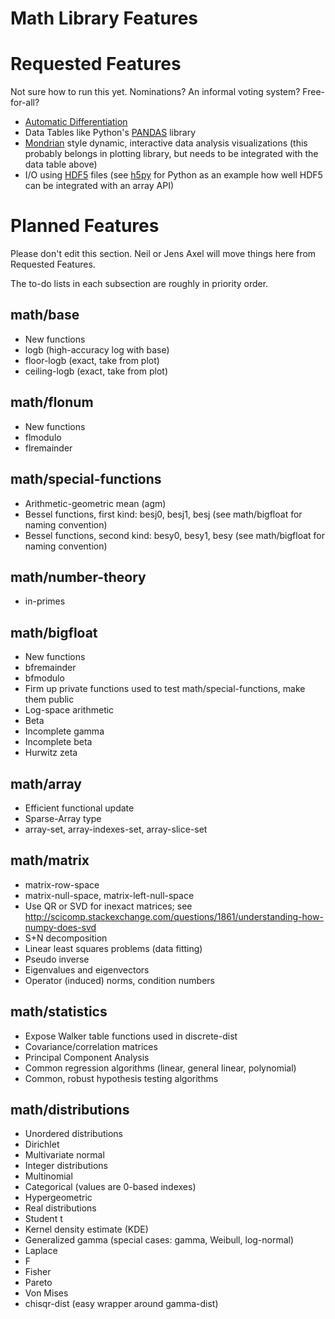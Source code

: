 # Math Library Features

# Requested Features

Not sure how to run this yet. Nominations? An informal voting system? Free-for-all?

* [Automatic Differentiation](http://en.wikipedia.org/wiki/Automatic_differentiation)
* Data Tables like Python's [PANDAS](http://pandas.pydata.org/) library
* [Mondrian](http://stats.math.uni-augsburg.de/mondrian/) style dynamic, interactive data analysis visualizations (this probably belongs in plotting library, but needs to be integrated with the data table above)
* I/O using [HDF5](http://www.hdfgroup.org/HDF5/) files (see [h5py](http://www.h5py.org/) for Python as an example how well HDF5 can be integrated with an array API)

# Planned Features

Please don't edit this section. Neil or Jens Axel will move things here from Requested Features.

The to-do lists in each subsection are roughly in priority order.

## math/base

* New functions
 * logb (high-accuracy log with base)
 * floor-logb (exact, take from plot)
 * ceiling-logb (exact, take from plot)

## math/flonum

* New functions
 * flmodulo
 * flremainder

## math/special-functions

 * Arithmetic-geometric mean (agm)
 * Bessel functions, first kind: besj0, besj1, besj (see math/bigfloat for naming convention)
 * Bessel functions, second kind: besy0, besy1, besy (see math/bigfloat for naming convention)

## math/number-theory

 * in-primes

## math/bigfloat

* New functions
 * bfremainder
 * bfmodulo
* Firm up private functions used to test math/special-functions, make them public
 * Log-space arithmetic
 * Beta
 * Incomplete gamma
 * Incomplete beta
 * Hurwitz zeta

## math/array

* Efficient functional update
 * Sparse-Array type
 * array-set, array-indexes-set, array-slice-set

## math/matrix

* matrix-row-space
* matrix-null-space, matrix-left-null-space
 * Use QR or SVD for inexact matrices; see http://scicomp.stackexchange.com/questions/1861/understanding-how-numpy-does-svd
* S+N decomposition
* Linear least squares problems (data fitting)
* Pseudo inverse
* Eigenvalues and eigenvectors
* Operator (induced) norms, condition numbers

## math/statistics

* Expose Walker table functions used in discrete-dist
* Covariance/correlation matrices
* Principal Component Analysis
* Common regression algorithms (linear, general linear, polynomial)
* Common, robust hypothesis testing algorithms

## math/distributions

* Unordered distributions
 * Dirichlet
 * Multivariate normal
* Integer distributions
 * Multinomial
 * Categorical (values are 0-based indexes)
 * Hypergeometric
* Real distributions
 * Student t
 * Kernel density estimate (KDE)
 * Generalized gamma (special cases: gamma, Weibull, log-normal)
 * Laplace
 * F
 * Fisher
 * Pareto
 * Von Mises
 * chisqr-dist (easy wrapper around gamma-dist)
